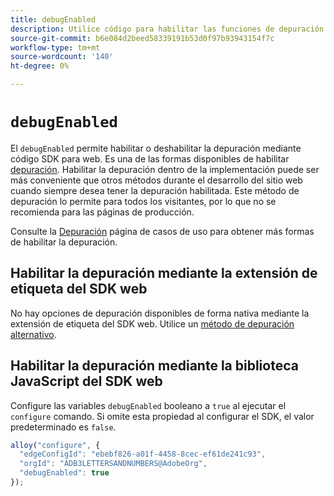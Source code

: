 ```yaml
---
title: debugEnabled
description: Utilice código para habilitar las funciones de depuración en el SDK web.
source-git-commit: b6e084d2beed58339191b53d0f97b93943154f7c
workflow-type: tm+mt
source-wordcount: '140'
ht-degree: 0%

---
```


# `debugEnabled`

El `debugEnabled` permite habilitar o deshabilitar la depuración mediante código SDK para web. Es una de las formas disponibles de habilitar [depuración](../../use-cases/debugging.md). Habilitar la depuración dentro de la implementación puede ser más conveniente que otros métodos durante el desarrollo del sitio web cuando siempre desea tener la depuración habilitada. Este método de depuración lo permite para todos los visitantes, por lo que no se recomienda para las páginas de producción.

Consulte la [Depuración](../../use-cases/debugging.md) página de casos de uso para obtener más formas de habilitar la depuración.

## Habilitar la depuración mediante la extensión de etiqueta del SDK web

No hay opciones de depuración disponibles de forma nativa mediante la extensión de etiqueta del SDK web. Utilice un [método de depuración alternativo](../../use-cases/debugging.md).

## Habilitar la depuración mediante la biblioteca JavaScript del SDK web

Configure las variables `debugEnabled` booleano a `true` al ejecutar el `configure` comando. Si omite esta propiedad al configurar el SDK, el valor predeterminado es `false`.

```js
alloy("configure", {
  "edgeConfigId": "ebebf826-a01f-4458-8cec-ef61de241c93",
  "orgId": "ADB3LETTERSANDNUMBERS@AdobeOrg",
  "debugEnabled": true
});
```
